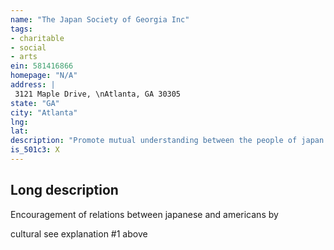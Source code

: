 ```yaml
---
name: "The Japan Society of Georgia Inc"
tags:
- charitable
- social
- arts
ein: 581416866
homepage: "N/A"
address: |
 3121 Maple Drive, \nAtlanta, GA 30305
state: "GA"
city: "Atlanta"
lng: 
lat: 
description: "Promote mutual understanding between the people of japan and the state of ga through establishing and promotion ties and programs in the area of culuture, eduction commerce and politics. "
is_501c3: X
---
```


## Long description

Encouragement of relations between japanese and americans by
  
  cultural see explanation #1 above
